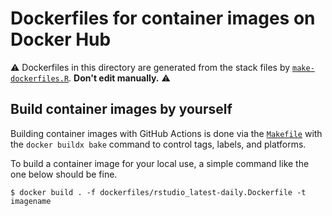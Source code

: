 # Dockerfiles for container images on Docker Hub

:warning: Dockerfiles in this directory are generated from the stack files by [`make-dockerfiles.R`](../build/make-dockerfiles.R). **Don't edit manually.** :warning:

## Build container images by yourself

Building container images with GitHub Actions is done via the [`Makefile`](../Makefile) with the `docker buildx bake` command to control tags, labels, and platforms.

To build a container image for your local use, a simple command like the one below should be fine.

```shell
$ docker build . -f dockerfiles/rstudio_latest-daily.Dockerfile -t imagename
```
